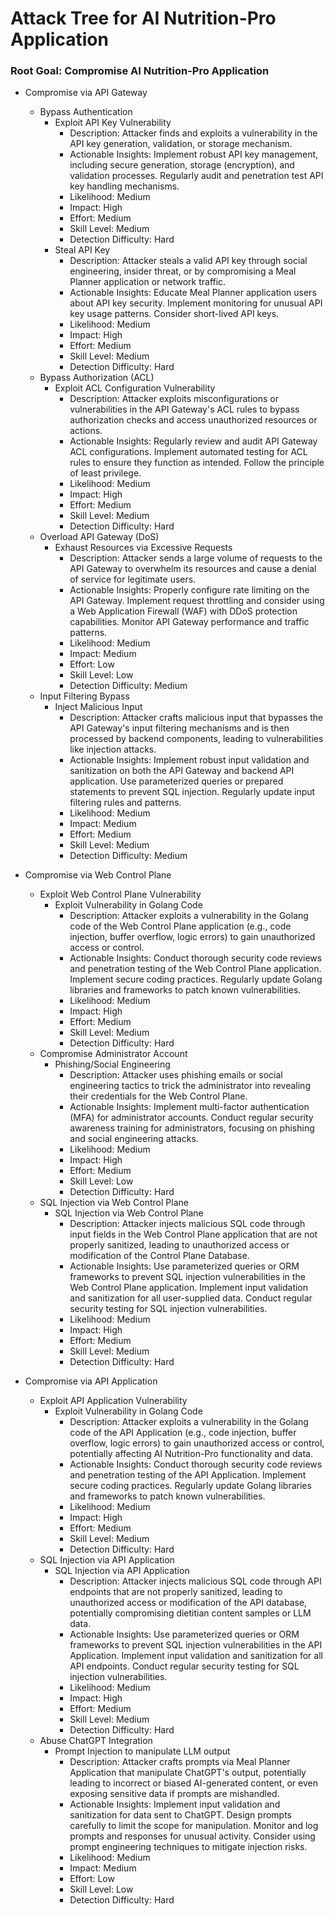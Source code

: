 # Attack Tree for AI Nutrition-Pro Application

### Root Goal: Compromise AI Nutrition-Pro Application

- Compromise via API Gateway
    - Bypass Authentication
        - Exploit API Key Vulnerability
            - Description: Attacker finds and exploits a vulnerability in the API key generation, validation, or storage mechanism.
            - Actionable Insights: Implement robust API key management, including secure generation, storage (encryption), and validation processes. Regularly audit and penetration test API key handling mechanisms.
            - Likelihood: Medium
            - Impact: High
            - Effort: Medium
            - Skill Level: Medium
            - Detection Difficulty: Hard
        - Steal API Key
            - Description: Attacker steals a valid API key through social engineering, insider threat, or by compromising a Meal Planner application or network traffic.
            - Actionable Insights: Educate Meal Planner application users about API key security. Implement monitoring for unusual API key usage patterns. Consider short-lived API keys.
            - Likelihood: Medium
            - Impact: High
            - Effort: Medium
            - Skill Level: Medium
            - Detection Difficulty: Hard
    - Bypass Authorization (ACL)
        - Exploit ACL Configuration Vulnerability
            - Description: Attacker exploits misconfigurations or vulnerabilities in the API Gateway's ACL rules to bypass authorization checks and access unauthorized resources or actions.
            - Actionable Insights: Regularly review and audit API Gateway ACL configurations. Implement automated testing for ACL rules to ensure they function as intended. Follow the principle of least privilege.
            - Likelihood: Medium
            - Impact: High
            - Effort: Medium
            - Skill Level: Medium
            - Detection Difficulty: Hard
    - Overload API Gateway (DoS)
        - Exhaust Resources via Excessive Requests
            - Description: Attacker sends a large volume of requests to the API Gateway to overwhelm its resources and cause a denial of service for legitimate users.
            - Actionable Insights: Properly configure rate limiting on the API Gateway. Implement request throttling and consider using a Web Application Firewall (WAF) with DDoS protection capabilities. Monitor API Gateway performance and traffic patterns.
            - Likelihood: Medium
            - Impact: Medium
            - Effort: Low
            - Skill Level: Low
            - Detection Difficulty: Medium
    - Input Filtering Bypass
        - Inject Malicious Input
            - Description: Attacker crafts malicious input that bypasses the API Gateway's input filtering mechanisms and is then processed by backend components, leading to vulnerabilities like injection attacks.
            - Actionable Insights: Implement robust input validation and sanitization on both the API Gateway and backend API application. Use parameterized queries or prepared statements to prevent SQL injection. Regularly update input filtering rules and patterns.
            - Likelihood: Medium
            - Impact: Medium
            - Effort: Medium
            - Skill Level: Medium
            - Detection Difficulty: Medium

- Compromise via Web Control Plane
    - Exploit Web Control Plane Vulnerability
        - Exploit Vulnerability in Golang Code
            - Description: Attacker exploits a vulnerability in the Golang code of the Web Control Plane application (e.g., code injection, buffer overflow, logic errors) to gain unauthorized access or control.
            - Actionable Insights: Conduct thorough security code reviews and penetration testing of the Web Control Plane application. Implement secure coding practices. Regularly update Golang libraries and frameworks to patch known vulnerabilities.
            - Likelihood: Medium
            - Impact: High
            - Effort: Medium
            - Skill Level: Medium
            - Detection Difficulty: Hard
    - Compromise Administrator Account
        - Phishing/Social Engineering
            - Description: Attacker uses phishing emails or social engineering tactics to trick the administrator into revealing their credentials for the Web Control Plane.
            - Actionable Insights: Implement multi-factor authentication (MFA) for administrator accounts. Conduct regular security awareness training for administrators, focusing on phishing and social engineering attacks.
            - Likelihood: Medium
            - Impact: High
            - Effort: Medium
            - Skill Level: Low
            - Detection Difficulty: Hard
    - SQL Injection via Web Control Plane
        - SQL Injection via Web Control Plane
            - Description: Attacker injects malicious SQL code through input fields in the Web Control Plane application that are not properly sanitized, leading to unauthorized access or modification of the Control Plane Database.
            - Actionable Insights: Use parameterized queries or ORM frameworks to prevent SQL injection vulnerabilities in the Web Control Plane application. Implement input validation and sanitization for all user-supplied data. Conduct regular security testing for SQL injection vulnerabilities.
            - Likelihood: Medium
            - Impact: High
            - Effort: Medium
            - Skill Level: Medium
            - Detection Difficulty: Hard

- Compromise via API Application
    - Exploit API Application Vulnerability
        - Exploit Vulnerability in Golang Code
            - Description: Attacker exploits a vulnerability in the Golang code of the API Application (e.g., code injection, buffer overflow, logic errors) to gain unauthorized access or control, potentially affecting AI Nutrition-Pro functionality and data.
            - Actionable Insights: Conduct thorough security code reviews and penetration testing of the API Application. Implement secure coding practices. Regularly update Golang libraries and frameworks to patch known vulnerabilities.
            - Likelihood: Medium
            - Impact: High
            - Effort: Medium
            - Skill Level: Medium
            - Detection Difficulty: Hard
    - SQL Injection via API Application
        - SQL Injection via API Application
            - Description: Attacker injects malicious SQL code through API endpoints that are not properly sanitized, leading to unauthorized access or modification of the API database, potentially compromising dietitian content samples or LLM data.
            - Actionable Insights: Use parameterized queries or ORM frameworks to prevent SQL injection vulnerabilities in the API Application. Implement input validation and sanitization for all API endpoints. Conduct regular security testing for SQL injection vulnerabilities.
            - Likelihood: Medium
            - Impact: High
            - Effort: Medium
            - Skill Level: Medium
            - Detection Difficulty: Hard
    - Abuse ChatGPT Integration
        - Prompt Injection to manipulate LLM output
            - Description: Attacker crafts prompts via Meal Planner Application that manipulate ChatGPT's output, potentially leading to incorrect or biased AI-generated content, or even exposing sensitive data if prompts are mishandled.
            - Actionable Insights: Implement input validation and sanitization for data sent to ChatGPT. Design prompts carefully to limit the scope for manipulation. Monitor and log prompts and responses for unusual activity. Consider using prompt engineering techniques to mitigate injection risks.
            - Likelihood: Medium
            - Impact: Medium
            - Effort: Low
            - Skill Level: Low
            - Detection Difficulty: Hard
